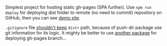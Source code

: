 Simplest project for hosting static gh-pages (SPA further).
Use `npm run deploy` for deploying dist folder to remote (no need to commit) repository on GitHub,
then you can see [demo site](https://vit-1.github.io/dist-gh-pages/).

`.gitignore` file [shouldn't keep](https://github.com/L33T-KR3W/push-dir/issues/26#issuecomment-330150246) `distr` path, because of push-dir package use git information
for its logic. It mighty be better to use [another package](https://github.com/tschaub/gh-pages#command-line-utility) for deploying gh-pages branch...